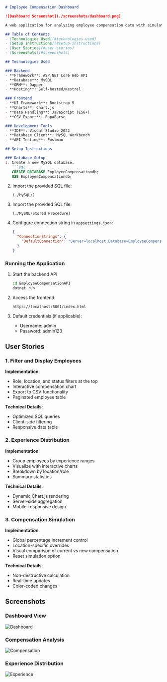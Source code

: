 ```markdown
# Employee Compensation Dashboard

![Dashboard Screenshot](./screenshots/dashboard.png)

A web application for analyzing employee compensation data with simulation capabilities.

## Table of Contents
- [Technologies Used](#technologies-used)
- [Setup Instructions](#setup-instructions)
- [User Stories](#user-stories)
- [Screenshots](#screenshots)

## Technologies Used

### Backend
- **Framework**: ASP.NET Core Web API
- **Database**: MySQL
- **ORM**: Dapper
- **Hosting**: Self-hosted/Kestrel

### Frontend
- **UI Framework**: Bootstrap 5
- **Charts**: Chart.js
- **Data Handling**: JavaScript (ES6+)
- **CSV Export**: PapaParse

### Development Tools
- **IDE**: Visual Studio 2022
- **Database Client**: MySQL Workbench
- **API Testing**: Postman

## Setup Instructions

### Database Setup
1. Create a new MySQL database:
   ```sql
   CREATE DATABASE EmployeeCompensationdb;
   USE EmployeeCompensationdb;
   ```

2. Import the provided SQL file:
   ```folder
   (./MySQL/)
   ```
3. Import the provided SQL file:
   ```folder
   (./MySQL/Stored Procedure)
   ```
4. Configure connection string in `appsettings.json`:
   ```json
   {
     "ConnectionStrings": {
       "DefaultConnection": "Server=localhost;Database=EmployeeCompensationdb;Uid=root;Pwd=NT@wfeeqA07;"
     }
   }
   ```

### Running the Application
1. Start the backend API:
   ```bash
   cd EmployeeCompensationAPI
   dotnet run
   ```

2. Access the frontend:
   ```
   https://localhost:5001/index.html
   ```

3. Default credentials (if applicable):
   - Username: admin
   - Password: admin123

## User Stories

### 1. Filter and Display Employees
**Implementation**:
- Role, location, and status filters at the top
- Interactive compensation chart
- Export to CSV functionality
- Paginated employee table

**Technical Details**:
- Optimized SQL queries
- Client-side filtering
- Responsive data table

### 2. Experience Distribution
**Implementation**:
- Group employees by experience ranges
- Visualize with interactive charts
- Breakdown by location/role
- Summary statistics

**Technical Details**:
- Dynamic Chart.js rendering
- Server-side aggregation
- Mobile-responsive design

### 3. Compensation Simulation
**Implementation**:
- Global percentage increment control
- Location-specific overrides
- Visual comparison of current vs new compensation
- Reset simulation option

**Technical Details**:
- Non-destructive calculation
- Real-time updates
- Color-coded changes

## Screenshots

### Dashboard View
![Dashboard](./screenshots/dashboard.png)

### Compensation Analysis
![Compensation](./screenshots/compensation.png)

### Experience Distribution
![Experience](./screenshots/experience.png)

```
